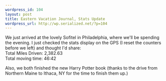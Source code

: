 ```yaml
--- 
wordpress_id: 104
layout: post
title: Eastern Vacation Journal, Stats Update
wordpress_url: http://wp.serialized.net/?p=104
---
```

<p>We just arrived at the lovely Sofitel in Philadelphia, where we'll be spending the evening. I just checked the stats display on the <span class="caps">GPS </span>(I reset the counters before we left) and thought I'd share:<br />
Total Miles Driven: 2,382.63<br />
Total moving time: 46:42</p>

<p>Also, we both finished the new Harry Potter book (thanks to the drive from Northern Maine to Ithaca, NY for the time to finish them up.)</p>

